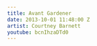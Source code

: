 ```yaml
---
title: Avant Gardener
date: 2013-10-01 11:48:00 Z
artist: Courtney Barnett
youtube: bcnIhzaDTd0
---
```


